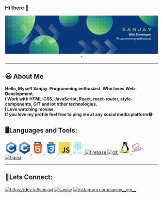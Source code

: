 ### Hi there 👋

<img align="right" alt="Banner" src="https://github.com/lsanjayl/lsanjayl/blob/main/Sanjay%20(1).png" width="1500"/>

<p align="center">-</p>
<hr/>
<h2> 😃 About Me </h2>
<h4 align="left" color="#6beb34">Hello, Myself Sanjay.
        Programming enthusiast. Who loves Web-Development. <br>I Work with HTML-CSS, JavaScript, React, react-router, style-components, GIT and lot
        other technologies. <br>I Love watching movies. <br> If you love my profile feel free to ping me at any social media platform😁</h4>

<!--<p align="left"> <a href="https://twitter.com/amaid050" target="blank"><img src="https://img.shields.io/twitter/follow/amaid050?logo=twitter&style=for-the-badge" alt="amaid050" /></a> </p>
-->

<h2 align="left">🖥️Languages and Tools:</h2>
<p align="left">  <a href="https://www.cprogramming.com/" target="_blank" rel="noreferrer"> <img src="https://raw.githubusercontent.com/devicons/devicon/master/icons/c/c-original.svg" alt="c" width="40" height="40"/> </a> <a href="https://www.w3schools.com/cpp/" target="_blank" rel="noreferrer"> <img src="https://raw.githubusercontent.com/devicons/devicon/master/icons/cplusplus/cplusplus-original.svg" alt="cplusplus" width="40" height="40"/> </a> <a href="https://www.w3.org/html/" target="_blank" rel="noreferrer"> <img src="https://raw.githubusercontent.com/devicons/devicon/master/icons/html5/html5-original-wordmark.svg" alt="html5" width="40" height="40"/> </a> <a href="https://www.w3schools.com/css/" target="_blank" rel="noreferrer"> <img src="https://raw.githubusercontent.com/devicons/devicon/master/icons/css3/css3-original-wordmark.svg" alt="css3" width="40" height="40"/> </a><a href="https://developer.mozilla.org/en-US/docs/Web/JavaScript" target="_blank" rel="noreferrer"> <img src="https://raw.githubusercontent.com/devicons/devicon/master/icons/javascript/javascript-original.svg" alt="javascript" width="40" height="40"/> </a><a href="https://reactjs.org/" target="_blank" rel="noreferrer"> <img src="https://raw.githubusercontent.com/devicons/devicon/master/icons/react/react-original-wordmark.svg" alt="react" width="40" height="40"/> </a><a href="https://firebase.google.com/" target="_blank" rel="noreferrer"> <img src="https://www.vectorlogo.zone/logos/firebase/firebase-icon.svg" alt="firebase" width="40" height="40"/> </a> <a href="https://git-scm.com/" target="_blank" rel="noreferrer"> <img src="https://www.vectorlogo.zone/logos/git-scm/git-scm-icon.svg" alt="git" width="40" height="40"/> </a>  <a href="https://www.linux.org/" target="_blank" rel="noreferrer"> <img src="https://raw.githubusercontent.com/devicons/devicon/master/icons/linux/linux-original.svg" alt="linux" width="40" height="40"/> </a>  <a href="https://sass-lang.com" target="_blank" rel="noreferrer"> <img src="https://raw.githubusercontent.com/devicons/devicon/master/icons/sass/sass-original.svg" alt="sass" width="40" height="40"/> </a>  <a href="https://www.figma.com/" target="_blank" rel="noreferrer"> <img src="https://www.vectorlogo.zone/logos/figma/figma-icon.svg" alt="figma" width="40" height="40"/> </a>  </p>


<hr/>
<h2 align="left">🤝Lets Connect:</h2>
<p align="left">
<a href="https://dev.to/lsanjayl" target="blank"><img align="center" src="https://cdn.jsdelivr.net/npm/simple-icons@3.0.1/icons/dev-dot-to.svg" alt="https://dev.to/lsanjayl" height="30" width="40" />
<a href="https://www.linkedin.com/in/sanjay-gm-17b96a1bb" target="blank"><img align="center" src="https://raw.githubusercontent.com/rahuldkjain/github-profile-readme-generator/master/src/images/icons/Social/linked-in-alt.svg" alt="sanjay" height="30" width="40" /></a>
<a href="https://instagram.com/sanjay__gm__" target="blank"><img align="center" src="https://raw.githubusercontent.com/rahuldkjain/github-profile-readme-generator/master/src/images/icons/Social/instagram.svg" alt="instagram.com/sanjay__gm__" height="30" width="40" /></a>
</p>




<!-- <h2 align="left">Blogs posts</h2> -->
<!-- BLOG-POST-LIST:START -->
<!-- BLOG-POST-LIST:END -->

